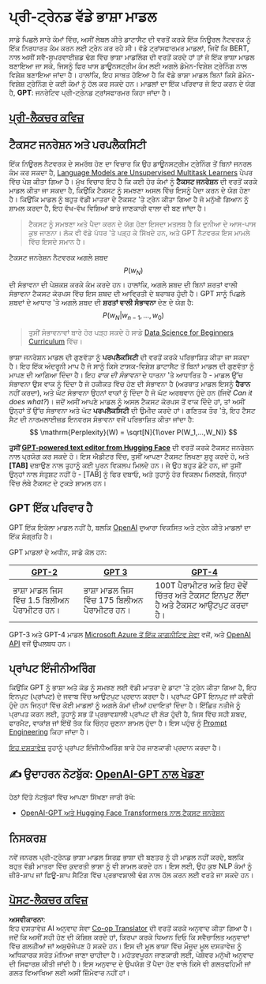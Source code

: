 <!--
CO_OP_TRANSLATOR_METADATA:
{
  "original_hash": "2efbb183384a50f0fc0cde02534d912f",
  "translation_date": "2025-08-26T08:44:23+00:00",
  "source_file": "lessons/5-NLP/20-LangModels/README.md",
  "language_code": "pa"
}
-->
# ਪ੍ਰੀ-ਟ੍ਰੇਨਡ ਵੱਡੇ ਭਾਸ਼ਾ ਮਾਡਲ

ਸਾਡੇ ਪਿਛਲੇ ਸਾਰੇ ਕੰਮਾਂ ਵਿੱਚ, ਅਸੀਂ ਲੇਬਲ ਕੀਤੇ ਡਾਟਾਸੈਟ ਦੀ ਵਰਤੋਂ ਕਰਕੇ ਇੱਕ ਨਿਊਰਲ ਨੈਟਵਰਕ ਨੂੰ ਇੱਕ ਨਿਰਧਾਰਤ ਕੰਮ ਕਰਨ ਲਈ ਟ੍ਰੇਨ ਕਰ ਰਹੇ ਸੀ। ਵੱਡੇ ਟ੍ਰਾਂਸਫਾਰਮਰ ਮਾਡਲਾਂ, ਜਿਵੇਂ ਕਿ BERT, ਨਾਲ ਅਸੀਂ ਸਵੈ-ਸੁਪਰਵਾਈਜ਼ਡ ਢੰਗ ਵਿੱਚ ਭਾਸ਼ਾ ਮਾਡਲਿੰਗ ਦੀ ਵਰਤੋਂ ਕਰਦੇ ਹਾਂ ਤਾਂ ਜੋ ਇੱਕ ਭਾਸ਼ਾ ਮਾਡਲ ਬਣਾਇਆ ਜਾ ਸਕੇ, ਜਿਸਨੂੰ ਫਿਰ ਖਾਸ ਡਾਊਨਸਟ੍ਰੀਮ ਕੰਮ ਲਈ ਅਗਲੇ ਡੋਮੇਨ-ਵਿਸ਼ੇਸ਼ ਟ੍ਰੇਨਿੰਗ ਨਾਲ ਵਿਸ਼ੇਸ਼ ਬਣਾਇਆ ਜਾਂਦਾ ਹੈ। ਹਾਲਾਂਕਿ, ਇਹ ਸਾਬਤ ਹੋਇਆ ਹੈ ਕਿ ਵੱਡੇ ਭਾਸ਼ਾ ਮਾਡਲ ਬਿਨਾਂ ਕਿਸੇ ਡੋਮੇਨ-ਵਿਸ਼ੇਸ਼ ਟ੍ਰੇਨਿੰਗ ਦੇ ਕਈ ਕੰਮਾਂ ਨੂੰ ਹੱਲ ਕਰ ਸਕਦੇ ਹਨ। ਮਾਡਲਾਂ ਦਾ ਇੱਕ ਪਰਿਵਾਰ ਜੋ ਇਹ ਕਰਨ ਦੇ ਯੋਗ ਹੈ, **GPT**: ਜਨਰੇਟਿਵ ਪ੍ਰੀ-ਟ੍ਰੇਨਡ ਟ੍ਰਾਂਸਫਾਰਮਰ ਕਿਹਾ ਜਾਂਦਾ ਹੈ।

## [ਪ੍ਰੀ-ਲੈਕਚਰ ਕਵਿਜ਼](https://red-field-0a6ddfd03.1.azurestaticapps.net/quiz/120)

## ਟੈਕਸਟ ਜਨਰੇਸ਼ਨ ਅਤੇ ਪਰਪਲੈਕਸਿਟੀ

ਇੱਕ ਨਿਊਰਲ ਨੈਟਵਰਕ ਦੇ ਸਮਰੱਥ ਹੋਣ ਦਾ ਵਿਚਾਰ ਕਿ ਉਹ ਡਾਊਨਸਟ੍ਰੀਮ ਟ੍ਰੇਨਿੰਗ ਤੋਂ ਬਿਨਾਂ ਜਨਰਲ ਕੰਮ ਕਰ ਸਕਦਾ ਹੈ, [Language Models are Unsupervised Multitask Learners](https://cdn.openai.com/better-language-models/language_models_are_unsupervised_multitask_learners.pdf) ਪੇਪਰ ਵਿੱਚ ਪੇਸ਼ ਕੀਤਾ ਗਿਆ ਹੈ। ਮੁੱਖ ਵਿਚਾਰ ਇਹ ਹੈ ਕਿ ਕਈ ਹੋਰ ਕੰਮਾਂ ਨੂੰ **ਟੈਕਸਟ ਜਨਰੇਸ਼ਨ** ਦੀ ਵਰਤੋਂ ਕਰਕੇ ਮਾਡਲ ਕੀਤਾ ਜਾ ਸਕਦਾ ਹੈ, ਕਿਉਂਕਿ ਟੈਕਸਟ ਨੂੰ ਸਮਝਣਾ ਅਸਲ ਵਿੱਚ ਇਸਨੂੰ ਪੈਦਾ ਕਰਨ ਦੇ ਯੋਗ ਹੋਣਾ ਹੈ। ਕਿਉਂਕਿ ਮਾਡਲ ਨੂੰ ਬਹੁਤ ਵੱਡੀ ਮਾਤਰਾ ਦੇ ਟੈਕਸਟ 'ਤੇ ਟ੍ਰੇਨ ਕੀਤਾ ਗਿਆ ਹੈ ਜੋ ਮਨੁੱਖੀ ਗਿਆਨ ਨੂੰ ਸ਼ਾਮਲ ਕਰਦਾ ਹੈ, ਇਹ ਵੱਖ-ਵੱਖ ਵਿਸ਼ਿਆਂ ਬਾਰੇ ਜਾਣਕਾਰੀ ਵਾਲਾ ਵੀ ਬਣ ਜਾਂਦਾ ਹੈ।

> ਟੈਕਸਟ ਨੂੰ ਸਮਝਣਾ ਅਤੇ ਪੈਦਾ ਕਰਨ ਦੇ ਯੋਗ ਹੋਣਾ ਇਸਦਾ ਮਤਲਬ ਹੈ ਕਿ ਦੁਨੀਆ ਦੇ ਆਸ-ਪਾਸ ਕੁਝ ਜਾਣਨਾ। ਲੋਕ ਵੀ ਵੱਡੇ ਪੱਧਰ 'ਤੇ ਪੜ੍ਹ ਕੇ ਸਿੱਖਦੇ ਹਨ, ਅਤੇ GPT ਨੈਟਵਰਕ ਇਸ ਮਾਮਲੇ ਵਿੱਚ ਇਸਦੇ ਸਮਾਨ ਹੈ।

ਟੈਕਸਟ ਜਨਰੇਸ਼ਨ ਨੈਟਵਰਕ ਅਗਲੇ ਸ਼ਬਦ $$P(w_N)$$ ਦੀ ਸੰਭਾਵਨਾ ਦੀ ਪੇਸ਼ਕਸ਼ ਕਰਕੇ ਕੰਮ ਕਰਦੇ ਹਨ। ਹਾਲਾਂਕਿ, ਅਗਲੇ ਸ਼ਬਦ ਦੀ ਬਿਨਾਂ ਸ਼ਰਤਾਂ ਵਾਲੀ ਸੰਭਾਵਨਾ ਟੈਕਸਟ ਕੋਰਪਸ ਵਿੱਚ ਇਸ ਸ਼ਬਦ ਦੀ ਆਵ੍ਰਿਤੀ ਦੇ ਬਰਾਬਰ ਹੁੰਦੀ ਹੈ। GPT ਸਾਨੂੰ ਪਿਛਲੇ ਸ਼ਬਦਾਂ ਦੇ ਆਧਾਰ 'ਤੇ ਅਗਲੇ ਸ਼ਬਦ ਦੀ **ਸ਼ਰਤਾਂ ਵਾਲੀ ਸੰਭਾਵਨਾ** ਦੇਣ ਦੇ ਯੋਗ ਹੈ: $$P(w_N | w_{n-1}, ..., w_0)$$

> ਤੁਸੀਂ ਸੰਭਾਵਨਾਵਾਂ ਬਾਰੇ ਹੋਰ ਪੜ੍ਹ ਸਕਦੇ ਹੋ ਸਾਡੇ [Data Science for Beginners Curriculum](https://github.com/microsoft/Data-Science-For-Beginners/tree/main/1-Introduction/04-stats-and-probability) ਵਿੱਚ।

ਭਾਸ਼ਾ ਜਨਰੇਸ਼ਨ ਮਾਡਲ ਦੀ ਗੁਣਵੱਤਾ ਨੂੰ **ਪਰਪਲੈਕਸਿਟੀ** ਦੀ ਵਰਤੋਂ ਕਰਕੇ ਪਰਿਭਾਸ਼ਿਤ ਕੀਤਾ ਜਾ ਸਕਦਾ ਹੈ। ਇਹ ਇੱਕ ਅੰਦਰੂਨੀ ਮਾਪ ਹੈ ਜੋ ਸਾਨੂੰ ਕਿਸੇ ਟਾਸਕ-ਵਿਸ਼ੇਸ਼ ਡਾਟਾਸੈਟ ਤੋਂ ਬਿਨਾਂ ਮਾਡਲ ਦੀ ਗੁਣਵੱਤਾ ਨੂੰ ਮਾਪਣ ਦੀ ਆਗਿਆ ਦਿੰਦਾ ਹੈ। ਇਹ *ਵਾਕ ਦੀ ਸੰਭਾਵਨਾ* ਦੇ ਧਾਰਨਾ 'ਤੇ ਆਧਾਰਿਤ ਹੈ - ਮਾਡਲ ਉੱਚ ਸੰਭਾਵਨਾ ਉਸ ਵਾਕ ਨੂੰ ਦਿੰਦਾ ਹੈ ਜੋ ਹਕੀਕਤ ਵਿੱਚ ਹੋਣ ਦੀ ਸੰਭਾਵਨਾ ਹੈ (ਅਰਥਾਤ ਮਾਡਲ ਇਸਨੂੰ **ਹੈਰਾਨ** ਨਹੀਂ ਕਰਦਾ), ਅਤੇ ਘੱਟ ਸੰਭਾਵਨਾ ਉਹਨਾਂ ਵਾਕਾਂ ਨੂੰ ਦਿੰਦਾ ਹੈ ਜੋ ਘੱਟ ਅਰਥਵਾਨ ਹੁੰਦੇ ਹਨ (ਜਿਵੇਂ *Can it does what?*)। ਜਦੋਂ ਅਸੀਂ ਆਪਣੇ ਮਾਡਲ ਨੂੰ ਅਸਲ ਟੈਕਸਟ ਕੋਰਪਸ ਤੋਂ ਵਾਕ ਦਿੰਦੇ ਹਾਂ, ਤਾਂ ਅਸੀਂ ਉਨ੍ਹਾਂ ਤੋਂ ਉੱਚ ਸੰਭਾਵਨਾ ਅਤੇ ਘੱਟ **ਪਰਪਲੈਕਸਿਟੀ** ਦੀ ਉਮੀਦ ਕਰਦੇ ਹਾਂ। ਗਣਿਤਕ ਤੌਰ 'ਤੇ, ਇਹ ਟੈਸਟ ਸੈਟ ਦੀ ਨਾਰਮਲਾਈਜ਼ਡ ਇਨਵਰਸ ਸੰਭਾਵਨਾ ਵਜੋਂ ਪਰਿਭਾਸ਼ਿਤ ਕੀਤਾ ਜਾਂਦਾ ਹੈ:
$$
\mathrm{Perplexity}(W) = \sqrt[N]{1\over P(W_1,...,W_N)}
$$ 

**ਤੁਸੀਂ [GPT-powered text editor from Hugging Face](https://transformer.huggingface.co/doc/gpt2-large)** ਦੀ ਵਰਤੋਂ ਕਰਕੇ ਟੈਕਸਟ ਜਨਰੇਸ਼ਨ ਨਾਲ ਪ੍ਰਯੋਗ ਕਰ ਸਕਦੇ ਹੋ। ਇਸ ਐਡੀਟਰ ਵਿੱਚ, ਤੁਸੀਂ ਆਪਣਾ ਟੈਕਸਟ ਲਿਖਣਾ ਸ਼ੁਰੂ ਕਰਦੇ ਹੋ, ਅਤੇ **[TAB]** ਦਬਾਉਣ ਨਾਲ ਤੁਹਾਨੂੰ ਕਈ ਪੂਰਨ ਵਿਕਲਪ ਮਿਲਦੇ ਹਨ। ਜੇ ਉਹ ਬਹੁਤ ਛੋਟੇ ਹਨ, ਜਾਂ ਤੁਸੀਂ ਉਨ੍ਹਾਂ ਨਾਲ ਸੰਤੁਸ਼ਟ ਨਹੀਂ ਹੋ - [TAB] ਨੂੰ ਫਿਰ ਦਬਾਓ, ਅਤੇ ਤੁਹਾਨੂੰ ਹੋਰ ਵਿਕਲਪ ਮਿਲਣਗੇ, ਜਿਨ੍ਹਾਂ ਵਿੱਚ ਲੰਬੇ ਟੈਕਸਟ ਦੇ ਟੁਕੜੇ ਸ਼ਾਮਲ ਹਨ।

## GPT ਇੱਕ ਪਰਿਵਾਰ ਹੈ

GPT ਇੱਕ ਇਕੱਲਾ ਮਾਡਲ ਨਹੀਂ ਹੈ, ਬਲਕਿ [OpenAI](https://openai.com) ਦੁਆਰਾ ਵਿਕਸਿਤ ਅਤੇ ਟ੍ਰੇਨ ਕੀਤੇ ਮਾਡਲਾਂ ਦਾ ਇੱਕ ਸੰਗ੍ਰਹਿ ਹੈ।

GPT ਮਾਡਲਾਂ ਦੇ ਅਧੀਨ, ਸਾਡੇ ਕੋਲ ਹਨ:

| [GPT-2](https://huggingface.co/docs/transformers/model_doc/gpt2#openai-gpt2) | [GPT 3](https://openai.com/research/language-models-are-few-shot-learners) | [GPT-4](https://openai.com/gpt-4) |
| -- | -- | -- |
|ਭਾਸ਼ਾ ਮਾਡਲ ਜਿਸ ਵਿੱਚ 1.5 ਬਿਲੀਅਨ ਪੈਰਾਮੀਟਰ ਹਨ। | ਭਾਸ਼ਾ ਮਾਡਲ ਜਿਸ ਵਿੱਚ 175 ਬਿਲੀਅਨ ਪੈਰਾਮੀਟਰ ਹਨ। | 100T ਪੈਰਾਮੀਟਰ ਅਤੇ ਇਹ ਦੋਵੇਂ ਚਿੱਤਰ ਅਤੇ ਟੈਕਸਟ ਇਨਪੁਟ ਲੈਂਦਾ ਹੈ ਅਤੇ ਟੈਕਸਟ ਆਉਟਪੁਟ ਕਰਦਾ ਹੈ। |

GPT-3 ਅਤੇ GPT-4 ਮਾਡਲ [Microsoft Azure ਤੋਂ ਇੱਕ ਕਾਗਨੀਟਿਵ ਸੇਵਾ](https://azure.microsoft.com/en-us/services/cognitive-services/openai-service/#overview?WT.mc_id=academic-77998-cacaste) ਵਜੋਂ, ਅਤੇ [OpenAI API](https://openai.com/api/) ਵਜੋਂ ਉਪਲਬਧ ਹਨ।

## ਪ੍ਰਾਂਪਟ ਇੰਜੀਨੀਅਰਿੰਗ

ਕਿਉਂਕਿ GPT ਨੂੰ ਭਾਸ਼ਾ ਅਤੇ ਕੋਡ ਨੂੰ ਸਮਝਣ ਲਈ ਵੱਡੀ ਮਾਤਰਾ ਦੇ ਡਾਟਾ 'ਤੇ ਟ੍ਰੇਨ ਕੀਤਾ ਗਿਆ ਹੈ, ਇਹ ਇਨਪੁਟ (ਪ੍ਰਾਂਪਟ) ਦੇ ਜਵਾਬ ਵਿੱਚ ਆਉਟਪੁਟ ਪ੍ਰਦਾਨ ਕਰਦਾ ਹੈ। ਪ੍ਰਾਂਪਟ GPT ਇਨਪੁਟ ਜਾਂ ਕਵੈਰੀ ਹੁੰਦੇ ਹਨ ਜਿਨ੍ਹਾਂ ਵਿੱਚ ਕੋਈ ਮਾਡਲਾਂ ਨੂੰ ਅਗਲੇ ਕੰਮਾਂ ਦੀਆਂ ਹਦਾਇਤਾਂ ਦਿੰਦਾ ਹੈ। ਇੱਛਿਤ ਨਤੀਜੇ ਨੂੰ ਪ੍ਰਾਪਤ ਕਰਨ ਲਈ, ਤੁਹਾਨੂੰ ਸਭ ਤੋਂ ਪ੍ਰਭਾਵਸ਼ਾਲੀ ਪ੍ਰਾਂਪਟ ਦੀ ਲੋੜ ਹੁੰਦੀ ਹੈ, ਜਿਸ ਵਿੱਚ ਸਹੀ ਸ਼ਬਦ, ਫਾਰਮੈਟ, ਵਾਕਾਂਸ਼ ਜਾਂ ਇੱਥੋਂ ਤੱਕ ਕਿ ਚਿੰਨ੍ਹ ਚੁਣਨਾ ਸ਼ਾਮਲ ਹੁੰਦਾ ਹੈ। ਇਸ ਪਹੁੰਚ ਨੂੰ [Prompt Engineering](https://learn.microsoft.com/en-us/shows/ai-show/the-basics-of-prompt-engineering-with-azure-openai-service?WT.mc_id=academic-77998-bethanycheum) ਕਿਹਾ ਜਾਂਦਾ ਹੈ।

[ਇਹ ਦਸਤਾਵੇਜ਼](https://learn.microsoft.com/en-us/semantic-kernel/prompt-engineering/?WT.mc_id=academic-77998-bethanycheum) ਤੁਹਾਨੂੰ ਪ੍ਰਾਂਪਟ ਇੰਜੀਨੀਅਰਿੰਗ ਬਾਰੇ ਹੋਰ ਜਾਣਕਾਰੀ ਪ੍ਰਦਾਨ ਕਰਦਾ ਹੈ।

## ✍️ ਉਦਾਹਰਨ ਨੋਟਬੁੱਕ: [OpenAI-GPT ਨਾਲ ਖੇਡਣਾ](../../../../../lessons/5-NLP/20-LangModels/GPT-PyTorch.ipynb)

ਹੇਠਾਂ ਦਿੱਤੇ ਨੋਟਬੁੱਕਾਂ ਵਿੱਚ ਆਪਣਾ ਸਿੱਖਣਾ ਜਾਰੀ ਰੱਖੋ:

* [OpenAI-GPT ਅਤੇ Hugging Face Transformers ਨਾਲ ਟੈਕਸਟ ਜਨਰੇਸ਼ਨ](../../../../../lessons/5-NLP/20-LangModels/GPT-PyTorch.ipynb)

## ਨਿਸਕਰਸ਼

ਨਵੇਂ ਜਨਰਲ ਪ੍ਰੀ-ਟ੍ਰੇਨਡ ਭਾਸ਼ਾ ਮਾਡਲ ਸਿਰਫ਼ ਭਾਸ਼ਾ ਦੀ ਬਣਤਰ ਨੂੰ ਹੀ ਮਾਡਲ ਨਹੀਂ ਕਰਦੇ, ਬਲਕਿ ਬਹੁਤ ਵੱਡੀ ਮਾਤਰਾ ਵਿੱਚ ਕੁਦਰਤੀ ਭਾਸ਼ਾ ਨੂੰ ਵੀ ਸ਼ਾਮਲ ਕਰਦੇ ਹਨ। ਇਸ ਲਈ, ਉਹ ਕੁਝ NLP ਕੰਮਾਂ ਨੂੰ ਜ਼ੀਰੋ-ਸ਼ਾਪ ਜਾਂ ਫਿਊ-ਸ਼ਾਪ ਸੈਟਿੰਗ ਵਿੱਚ ਪ੍ਰਭਾਵਸ਼ਾਲੀ ਢੰਗ ਨਾਲ ਹੱਲ ਕਰਨ ਲਈ ਵਰਤੇ ਜਾ ਸਕਦੇ ਹਨ।

## [ਪੋਸਟ-ਲੈਕਚਰ ਕਵਿਜ਼](https://red-field-0a6ddfd03.1.azurestaticapps.net/quiz/220)

**ਅਸਵੀਕਾਰਨਾ**:  
ਇਹ ਦਸਤਾਵੇਜ਼ AI ਅਨੁਵਾਦ ਸੇਵਾ [Co-op Translator](https://github.com/Azure/co-op-translator) ਦੀ ਵਰਤੋਂ ਕਰਕੇ ਅਨੁਵਾਦ ਕੀਤਾ ਗਿਆ ਹੈ। ਜਦੋਂ ਕਿ ਅਸੀਂ ਸਹੀ ਹੋਣ ਦੀ ਕੋਸ਼ਿਸ਼ ਕਰਦੇ ਹਾਂ, ਕਿਰਪਾ ਕਰਕੇ ਧਿਆਨ ਦਿਓ ਕਿ ਸਵੈਚਾਲਿਤ ਅਨੁਵਾਦਾਂ ਵਿੱਚ ਗਲਤੀਆਂ ਜਾਂ ਅਸੁਚੱਜੇਪਣ ਹੋ ਸਕਦੇ ਹਨ। ਇਸ ਦੀ ਮੂਲ ਭਾਸ਼ਾ ਵਿੱਚ ਮੌਜੂਦ ਮੂਲ ਦਸਤਾਵੇਜ਼ ਨੂੰ ਅਧਿਕਾਰਕ ਸਰੋਤ ਮੰਨਿਆ ਜਾਣਾ ਚਾਹੀਦਾ ਹੈ। ਮਹੱਤਵਪੂਰਨ ਜਾਣਕਾਰੀ ਲਈ, ਪੇਸ਼ੇਵਰ ਮਨੁੱਖੀ ਅਨੁਵਾਦ ਦੀ ਸਿਫਾਰਸ਼ ਕੀਤੀ ਜਾਂਦੀ ਹੈ। ਇਸ ਅਨੁਵਾਦ ਦੇ ਉਪਯੋਗ ਤੋਂ ਪੈਦਾ ਹੋਣ ਵਾਲੇ ਕਿਸੇ ਵੀ ਗਲਤਫਹਿਮੀ ਜਾਂ ਗਲਤ ਵਿਆਖਿਆ ਲਈ ਅਸੀਂ ਜ਼ਿੰਮੇਵਾਰ ਨਹੀਂ ਹਾਂ।
